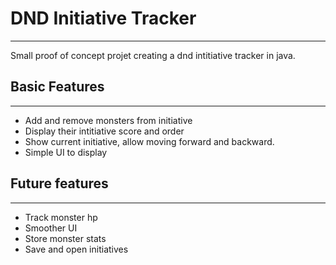 # DND Initiative Tracker
---
Small proof of concept projet creating a dnd intitiative tracker in java.

## Basic Features
---
- Add and remove monsters from initiative
- Display their intitiative score and order
- Show current initiative, allow moving forward and backward.
- Simple UI to display

## Future features
---
- Track monster hp
- Smoother UI
- Store monster stats
- Save and open initiatives